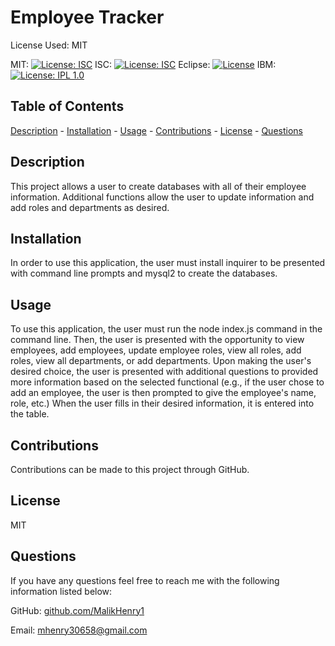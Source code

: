 # Employee Tracker
 
 License Used: MIT

  MIT: 
  [![License: ISC](https://img.shields.io/badge/License-ISC-blue.svg)](https://opensource.org/licenses/ISC)
  ISC: [![License: ISC](https://img.shields.io/badge/License-ISC-blue.svg)](https://opensource.org/licenses/ISC)
  Eclipse: [![License](https://img.shields.io/badge/License-EPL_1.0-red.svg)](https://opensource.org/licenses/EPL-1.0)
  IBM: [![License: IPL 1.0](https://img.shields.io/badge/License-IPL_1.0-blue.svg)](https://opensource.org/licenses/IPL-1.0)


  ## Table of Contents
  [Description](#description)
    - [Installation](#installation)
    - [Usage](#usage)
    - [Contributions](#contributions)
    - [License](#license)
    - [Questions](#questions)

  ## Description 
  
  This project allows a user to create databases with all of their employee information. Additional functions allow the user to update information and add roles and departments as desired.
    
  ## Installation 
  
  In order to use this application, the user must install inquirer to be presented with command line prompts and mysql2 to create the databases.

  ## Usage 
  
  To use this application, the user must run the node index.js command in the command line. Then, the user is presented with the opportunity to view employees, add employees, update employee roles, view all roles, add roles, view all departments, or  add departments. Upon making the user's desired choice, the user is presented with additional questions to provided more information based on the selected functional (e.g., if the user chose to add an employee, the user is then prompted to give the employee's name, role, etc.) When the user fills in their desired information, it is entered into the table.

  ## Contributions 
  
  Contributions can be made to this project through GitHub.

  ## License 
  
  MIT

  ## Questions
  If you have any questions feel free to reach me with the following information listed below:

  GitHub: [github.com/MalikHenry1](mailto:github.com/MalikHenry1)
  
  Email: mhenry30658@gmail.com
    
    


    